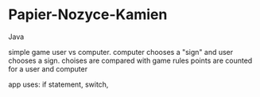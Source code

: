 # Papier-Nozyce-Kamien
Java

simple game user vs computer.
computer chooses a "sign" and user chooses a sign. choises are compared with game rules
points are counted for a user and computer

app uses: if statement,
          switch,
          
